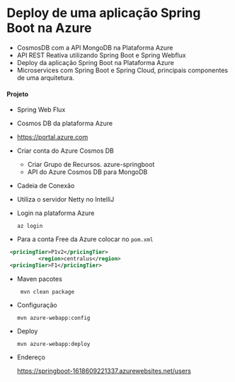 # Deploy de uma aplicação Spring Boot na Azure



- CosmosDB com a API MongoDB na Plataforma Azure
- API REST Reativa utilizando Spring Boot e Spring Webflux
- Deploy da aplicação Spring Boot na Plataforma Azure
- Microservices com Spring Boot e Spring Cloud, principais componentes de uma arquitetura.

#### Projeto

- Spring Web Flux

- Cosmos DB da plataforma Azure

- https://portal.azure.com

- Criar conta do Azure Cosmos DB

  - Criar Grupo de Recursos. azure-springboot
  - API do Azure Cosmos DB para MongoDB

- Cadeia de Conexão 

- Utiliza o servidor Netty no IntelliJ

- Login na plataforma Azure

  ```shell
  az login
  ```

- Para a conta Free da Azure colocar no `pom.xml`

```xml
 <pricingTier>P1v2</pricingTier>  
          <region>centralus</region>
 <pricingTier>F1</pricingTier>
```

- Maven pacotes

  ```shell
   mvn clean package
  ```

- Configuração

  ```shell
  mvn azure-webapp:config
  ```

- Deploy

  ```shell
  mvn azure-webapp:deploy
  ```

- Endereço

  https://springboot-1618609221337.azurewebsites.net/users
